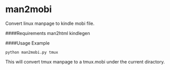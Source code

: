 man2mobi
==========
Convert linux manpage to kindle mobi file.

####Requirements
man2html
kindlegen

####Usage
Example

	python man2mobi.py tmux

This will convert tmux manpage to a tmux.mobi under the current diractory.

